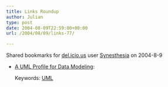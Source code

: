 ```yaml
---
title: Links Roundup
author: Julian
type: post
date: 2004-08-09T22:59:00+00:00
url: /2004/08/09/links-77/

---
```

Shared bookmarks for [del.icio.us][1] user  [Synesthesia][2] on 2004-8-9

  * [A UML Profile for Data Modeling][3]:
   
    Keywords: [UML][4]

 [1]: https://del.icio.us/
 [2]: https://del.icio.us/synesthesia
 [3]: https://www.agiledata.org/essays/umlDataModelingProfile.html#ModelType "https://www.agiledata.org/essays/umlDataModelingProfile.html#ModelType"
 [4]: https://del.icio.us/synesthesia/UML